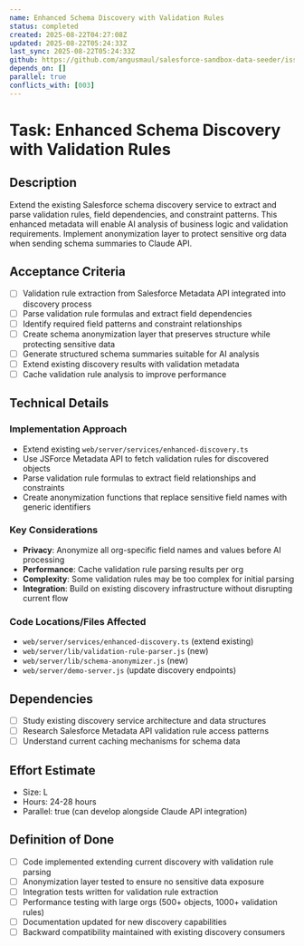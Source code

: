 ```yaml
---
name: Enhanced Schema Discovery with Validation Rules
status: completed
created: 2025-08-22T04:27:08Z
updated: 2025-08-22T05:24:33Z
last_sync: 2025-08-22T05:24:33Z
github: https://github.com/angusmaul/salesforce-sandbox-data-seeder/issues/5
depends_on: []
parallel: true
conflicts_with: [003]
---
```


# Task: Enhanced Schema Discovery with Validation Rules

## Description
Extend the existing Salesforce schema discovery service to extract and parse validation rules, field dependencies, and constraint patterns. This enhanced metadata will enable AI analysis of business logic and validation requirements. Implement anonymization layer to protect sensitive org data when sending schema summaries to Claude API.

## Acceptance Criteria
- [ ] Validation rule extraction from Salesforce Metadata API integrated into discovery process
- [ ] Parse validation rule formulas and extract field dependencies
- [ ] Identify required field patterns and constraint relationships
- [ ] Create schema anonymization layer that preserves structure while protecting sensitive data
- [ ] Generate structured schema summaries suitable for AI analysis
- [ ] Extend existing discovery results with validation metadata
- [ ] Cache validation rule analysis to improve performance

## Technical Details

### Implementation Approach
- Extend existing `web/server/services/enhanced-discovery.ts` 
- Use JSForce Metadata API to fetch validation rules for discovered objects
- Parse validation rule formulas to extract field relationships and constraints
- Create anonymization functions that replace sensitive field names with generic identifiers

### Key Considerations
- **Privacy**: Anonymize all org-specific field names and values before AI processing
- **Performance**: Cache validation rule parsing results per org
- **Complexity**: Some validation rules may be too complex for initial parsing
- **Integration**: Build on existing discovery infrastructure without disrupting current flow

### Code Locations/Files Affected
- `web/server/services/enhanced-discovery.ts` (extend existing)
- `web/server/lib/validation-rule-parser.js` (new)
- `web/server/lib/schema-anonymizer.js` (new)
- `web/server/demo-server.js` (update discovery endpoints)

## Dependencies
- [ ] Study existing discovery service architecture and data structures
- [ ] Research Salesforce Metadata API validation rule access patterns
- [ ] Understand current caching mechanisms for schema data

## Effort Estimate
- Size: L
- Hours: 24-28 hours
- Parallel: true (can develop alongside Claude API integration)

## Definition of Done
- [ ] Code implemented extending current discovery with validation rule parsing
- [ ] Anonymization layer tested to ensure no sensitive data exposure
- [ ] Integration tests written for validation rule extraction
- [ ] Performance testing with large orgs (500+ objects, 1000+ validation rules)
- [ ] Documentation updated for new discovery capabilities
- [ ] Backward compatibility maintained with existing discovery consumers
